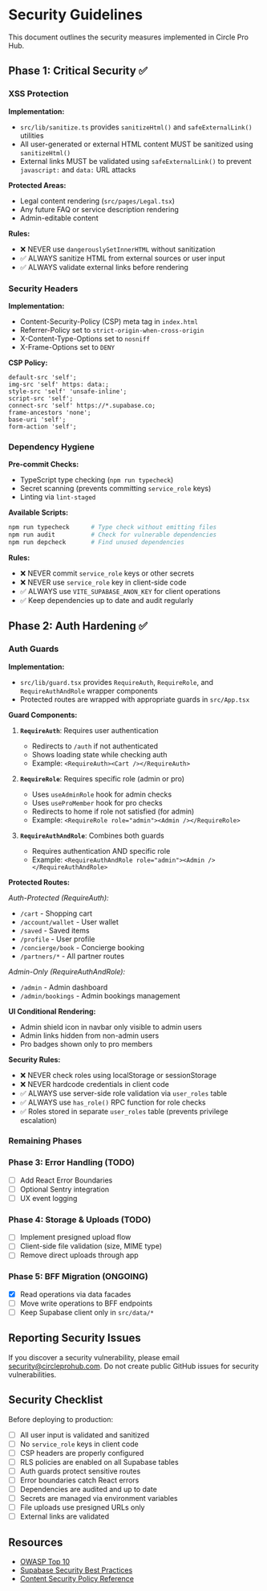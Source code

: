 # Security Guidelines

This document outlines the security measures implemented in Circle Pro Hub.

## Phase 1: Critical Security ✅

### XSS Protection

**Implementation:**
- `src/lib/sanitize.ts` provides `sanitizeHtml()` and `safeExternalLink()` utilities
- All user-generated or external HTML content MUST be sanitized using `sanitizeHtml()`
- External links MUST be validated using `safeExternalLink()` to prevent `javascript:` and `data:` URL attacks

**Protected Areas:**
- Legal content rendering (`src/pages/Legal.tsx`)
- Any future FAQ or service description rendering
- Admin-editable content

**Rules:**
- ❌ NEVER use `dangerouslySetInnerHTML` without sanitization
- ✅ ALWAYS sanitize HTML from external sources or user input
- ✅ ALWAYS validate external links before rendering

### Security Headers

**Implementation:**
- Content-Security-Policy (CSP) meta tag in `index.html`
- Referrer-Policy set to `strict-origin-when-cross-origin`
- X-Content-Type-Options set to `nosniff`
- X-Frame-Options set to `DENY`

**CSP Policy:**
```
default-src 'self';
img-src 'self' https: data:;
style-src 'self' 'unsafe-inline';
script-src 'self';
connect-src 'self' https://*.supabase.co;
frame-ancestors 'none';
base-uri 'self';
form-action 'self';
```

### Dependency Hygiene

**Pre-commit Checks:**
- TypeScript type checking (`npm run typecheck`)
- Secret scanning (prevents committing `service_role` keys)
- Linting via `lint-staged`

**Available Scripts:**
```bash
npm run typecheck      # Type check without emitting files
npm run audit          # Check for vulnerable dependencies
npm run depcheck       # Find unused dependencies
```

**Rules:**
- ❌ NEVER commit `service_role` keys or other secrets
- ❌ NEVER use `service_role` key in client-side code
- ✅ ALWAYS use `VITE_SUPABASE_ANON_KEY` for client operations
- ✅ Keep dependencies up to date and audit regularly

## Phase 2: Auth Hardening ✅

### Auth Guards

**Implementation:**
- `src/lib/guard.tsx` provides `RequireAuth`, `RequireRole`, and `RequireAuthAndRole` wrapper components
- Protected routes are wrapped with appropriate guards in `src/App.tsx`

**Guard Components:**

1. **`RequireAuth`**: Requires user authentication
   - Redirects to `/auth` if not authenticated
   - Shows loading state while checking auth
   - Example: `<RequireAuth><Cart /></RequireAuth>`

2. **`RequireRole`**: Requires specific role (admin or pro)
   - Uses `useAdminRole` hook for admin checks
   - Uses `useProMember` hook for pro checks
   - Redirects to home if role not satisfied (for admin)
   - Example: `<RequireRole role="admin"><Admin /></RequireRole>`

3. **`RequireAuthAndRole`**: Combines both guards
   - Requires authentication AND specific role
   - Example: `<RequireAuthAndRole role="admin"><Admin /></RequireAuthAndRole>`

**Protected Routes:**

*Auth-Protected (RequireAuth):*
- `/cart` - Shopping cart
- `/account/wallet` - User wallet
- `/saved` - Saved items
- `/profile` - User profile
- `/concierge/book` - Concierge booking
- `/partners/*` - All partner routes

*Admin-Only (RequireAuthAndRole):*
- `/admin` - Admin dashboard
- `/admin/bookings` - Admin bookings management

**UI Conditional Rendering:**
- Admin shield icon in navbar only visible to admin users
- Admin links hidden from non-admin users
- Pro badges shown only to pro members

**Security Rules:**
- ❌ NEVER check roles using localStorage or sessionStorage
- ❌ NEVER hardcode credentials in client code
- ✅ ALWAYS use server-side role validation via `user_roles` table
- ✅ ALWAYS use `has_role()` RPC function for role checks
- ✅ Roles stored in separate `user_roles` table (prevents privilege escalation)

### Remaining Phases

### Phase 3: Error Handling (TODO)
- [ ] Add React Error Boundaries
- [ ] Optional Sentry integration
- [ ] UX event logging

### Phase 4: Storage & Uploads (TODO)
- [ ] Implement presigned upload flow
- [ ] Client-side file validation (size, MIME type)
- [ ] Remove direct uploads through app

### Phase 5: BFF Migration (ONGOING)
- [x] Read operations via data facades
- [ ] Move write operations to BFF endpoints
- [ ] Keep Supabase client only in `src/data/*`

## Reporting Security Issues

If you discover a security vulnerability, please email security@circleprohub.com. Do not create public GitHub issues for security vulnerabilities.

## Security Checklist

Before deploying to production:

- [ ] All user input is validated and sanitized
- [ ] No `service_role` keys in client code
- [ ] CSP headers are properly configured
- [ ] RLS policies are enabled on all Supabase tables
- [ ] Auth guards protect sensitive routes
- [ ] Error boundaries catch React errors
- [ ] Dependencies are audited and up to date
- [ ] Secrets are managed via environment variables
- [ ] File uploads use presigned URLs only
- [ ] External links are validated

## Resources

- [OWASP Top 10](https://owasp.org/www-project-top-ten/)
- [Supabase Security Best Practices](https://supabase.com/docs/guides/auth/row-level-security)
- [Content Security Policy Reference](https://developer.mozilla.org/en-US/docs/Web/HTTP/CSP)
